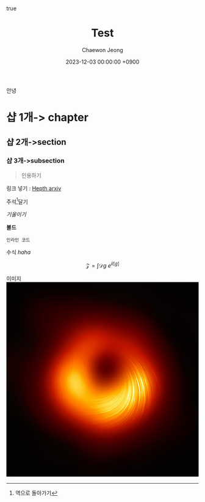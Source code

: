 ﻿---
title: Test
author: Chaewon Jeong
date: 2023-12-03 00:00:00 +0900
categories: [etc]
tags: [first_post]
pin: true
math: true
mermaid: true
---

안녕
# 샵 1개-> chapter
## 샵 2개->section
### 샵 3개->subsection

>인용하기

링크 넣기 : [Hepth arxiv](https://arxiv.org/list/hep-th/recent)

주석[^footnote]달기
[^footnote]: 역으로 돌아가기

*기울이기*

**볼드**

`인라인 코드`

수식 $haha$

$$
\mathcal{Z}=\int\mathscr{D}g\ e^{iI[g]}
$$

이미지
![이것은 주석](\assets\img\profile.jpeg)

